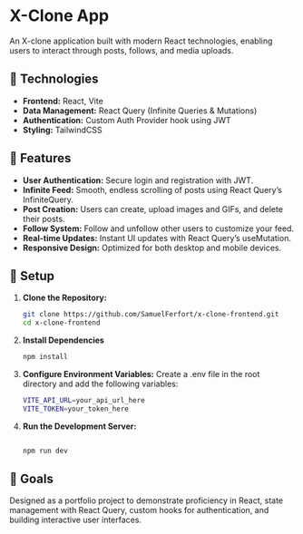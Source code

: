 # X-Clone App

An X-clone application built with modern React technologies, enabling users to interact through posts, follows, and media uploads.

## 🚀 Technologies

- **Frontend:** React, Vite
- **Data Management:** React Query (Infinite Queries & Mutations)
- **Authentication:** Custom Auth Provider hook using JWT
- **Styling:** TailwindCSS

## 🌟 Features

- **User Authentication:** Secure login and registration with JWT.
- **Infinite Feed:** Smooth, endless scrolling of posts using React Query’s InfiniteQuery.
- **Post Creation:** Users can create, upload images and GIFs, and delete their posts.
- **Follow System:** Follow and unfollow other users to customize your feed.
- **Real-time Updates:** Instant UI updates with React Query’s useMutation.
- **Responsive Design:** Optimized for both desktop and mobile devices.

## 🔧 Setup

1. **Clone the Repository:**

   ```bash
   git clone https://github.com/SamuelFerfort/x-clone-frontend.git
   cd x-clone-frontend

   ```

2. **Install Dependencies**

   ```bash
   npm install

   ```

3. **Configure Environment Variables:** Create a .env file in the root directory and add the following variables:

   ```bash
   VITE_API_URL=your_api_url_here
   VITE_TOKEN=your_token_here

   ```
4. **Run the Development Server:**
   
   ```bash

   npm run dev

   ```

## 🎯 Goals

Designed as a portfolio project to demonstrate proficiency in React, state management with React Query, custom hooks for authentication, and building  interactive user interfaces.